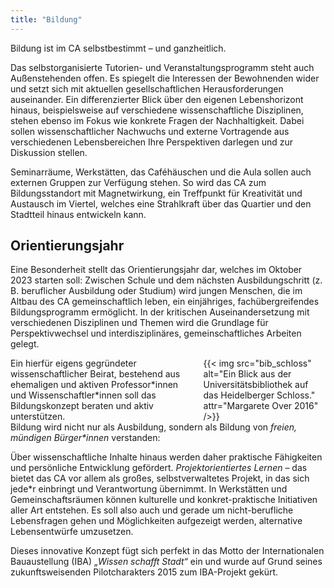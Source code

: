 ```yaml
---
title: "Bildung"
---
```


<div class="color-block">Bildung ist im CA selbstbestimmt – und ganzheitlich.</div>

Das selbstorganisierte Tutorien- und Veranstaltungsprogramm steht auch Außenstehenden offen. Es spiegelt die Interessen der Bewohnenden wider und setzt sich mit aktuellen gesellschaftlichen Herausforderungen auseinander. Ein differenzierter Blick über den eigenen Lebenshorizont hinaus, beispielsweise auf verschiedene wissenschaftliche Disziplinen, stehen ebenso im Fokus wie konkrete Fragen der Nachhaltigkeit. Dabei sollen wissenschaftlicher Nachwuchs und externe Vortragende aus verschiedenen Lebensbereichen Ihre Perspektiven darlegen und zur Diskussion stellen.

Seminarräume, Werkstätten, das Caféhäuschen und die Aula sollen auch externen Gruppen zur Verfügung stehen. So wird das CA zum Bildungsstandort mit Magnetwirkung, ein Treffpunkt für Kreativität und Austausch im Viertel, welches eine Strahlkraft über das Quartier und den Stadtteil hinaus entwickeln kann.

## Orientierungsjahr


Eine Besonderheit stellt das Orientierungsjahr dar, welches im Oktober 2023 starten soll: Zwischen Schule und dem nächsten Ausbildungschritt (z. B. beruflicher Ausbildung oder Studium) wird jungen Menschen, die im Altbau des CA gemeinschaftlich leben, ein einjähriges, fachübergreifendes Bildungsprogramm ermöglicht. In der kritischen Auseinandersetzung mit verschiedenen Disziplinen und Themen wird die Grundlage für Perspektivwechsel und interdisziplinäres, gemeinschaftliches Arbeiten gelegt.

<div class="columns">
    <div class="column is-flex-middle">
        Ein hierfür eigens gegründeter wissenschaftlicher Beirat, bestehend aus ehemaligen und aktiven Professor*innen und Wissenschaftler*innen soll das Bildungskonzept beraten und aktiv unterstützen.
    </div>
    <div class="column">
        {{< img src="bib_schloss" alt="Ein Blick aus der Universitätsbibliothek auf das Heidelberger Schloss." attr="Margarete Over 2016" />}}
    </div>
</div>


<div class="color-block">Bildung wird nicht nur als Ausbildung, sondern als Bildung von <em>freien, mündigen Bürger*innen</em> verstanden:</div>


Über wissenschaftliche Inhalte hinaus werden daher praktische Fähigkeiten und persönliche Entwicklung gefördert. _Projektorientiertes Lernen_ – das bietet das CA vor allem als großes, selbstverwaltetes Projekt, in das sich jede\*r einbringt und Verantwortung übernimmt. In Werkstätten und Gemeinschaftsräumen können kulturelle und konkret-praktische Initiativen aller Art entstehen. Es soll also auch und gerade um nicht-berufliche Lebensfragen gehen und Möglichkeiten aufgezeigt werden, alternative Lebensentwürfe umzusetzen.


Dieses innovative Konzept fügt sich perfekt in das Motto der Internationalen Bauaustellung (IBA) _„Wissen schafft Stadt“_ ein und wurde auf Grund seines zukunftsweisenden Pilotcharakters 2015 zum IBA-Projekt gekürt.
